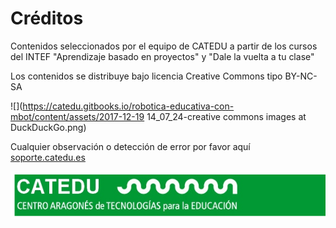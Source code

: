 # Créditos

Contenidos seleccionados por el equipo de CATEDU a partir de los cursos del INTEF "Aprendizaje basado en proyectos" y "Dale la vuelta a tu clase"

Los contenidos se distribuye bajo licencia Creative Commons tipo BY-NC-SA

![](https://catedu.gitbooks.io/robotica-educativa-con-mbot/content/assets/2017-12-19 14_07_24-creative commons images at DuckDuckGo.png)

Cualquier observación o detección de error por favor aquí [soporte.catedu.es](http://soporte.catedu.es/)


![](/assets/catedulogo.png)

